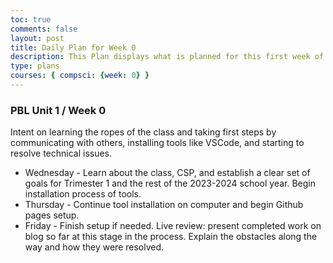 ```yaml
---
toc: true
comments: false
layout: post
title: Daily Plan for Week 0 
description: This Plan displays what is planned for this first week of school.
type: plans
courses: { compsci: {week: 0} }
---
```


### PBL Unit 1 / Week 0
Intent on learning the ropes of the class and taking first steps by communicating with others, installing tools like VSCode, and starting to resolve technical issues.

- Wednesday - Learn about the class, CSP, and establish a clear set of goals for Trimester 1 and the rest of the 2023-2024 school year. Begin installation process of tools.
- Thursday - Continue tool installation on computer and begin Github pages setup.
- Friday - Finish setup if needed. Live review: present completed work on blog so far at this stage in the process. Explain the obstacles along the way and how they were resolved.
